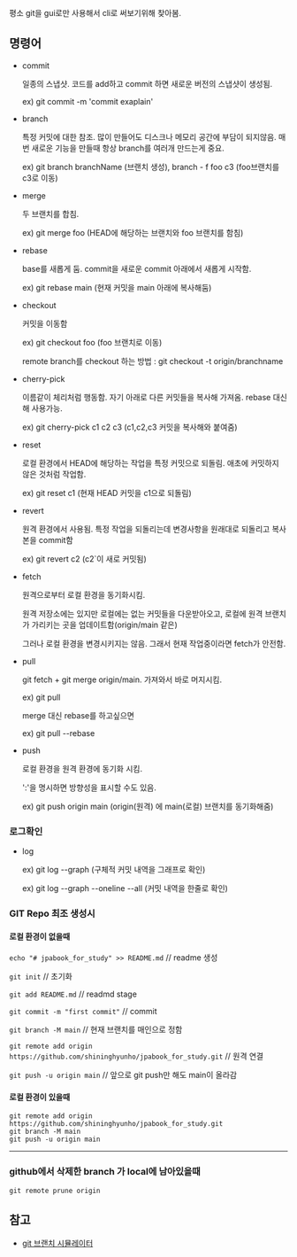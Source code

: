 평소 git을 gui로만 사용해서 cli로 써보기위해 찾아봄.

## 명령어
- commit

  일종의 스냅샷. 코드를 add하고 commit 하면 새로운 버전의 스냅샷이 생성됨.

  ex) git commit -m 'commit exaplain'

- branch
	
	특정 커밋에 대한 참조. 많이 만들어도 디스크나 메모리 공간에 부담이 되지않음. 매번 새로운 기능을 만들때 항상 branch를 여러개 만드는게 중요.
	
	ex) git branch branchName (브랜치 생성), branch - f foo c3 (foo브랜치를 c3로 이동)
	
- merge
	
	두 브랜치를 합침.
	
	ex) git merge foo (HEAD에 해당하는 브랜치와 foo 브랜치를 함침)
	
- rebase
	
	base를 새롭게 둠. commit을 새로운 commit 아래에서 새롭게 시작함.
	
	ex) git rebase main (현재 커밋을 main 아래에 복사해둠)
	
- checkout
	
	커밋을 이동함
	
	ex) git checkout foo (foo 브랜치로 이동)
	
	remote branch를 checkout 하는 방법 : git checkout -t origin/branchname
	
- cherry-pick
	
	이름같이 체리처럼 행동함. 자기 아래로 다른 커밋들을 복사해 가져옴. rebase 대신해 사용가능.
	
	ex) git cherry-pick c1 c2 c3 (c1,c2,c3 커밋을 복사해와 붙여줌)
	
- reset
	
	로컬 환경에서 HEAD에 해당하는 작업을 특정 커밋으로 되돌림. 애초에 커밋하지 않은 것처럼 작업함.
	
	ex) git reset c1 (현재 HEAD 커밋을 c1으로 되돌림)
	
- revert

  원격 환경에서 사용됨. 특정 작업을 되돌리는데 변경사항을 원래대로 되돌리고 복사본을 commit함

  ex) git revert c2 (c2`이 새로 커밋됨) 

- fetch

  원격으로부터 로컬 환경을 동기화시킴.

  원격 저장소에는 있지만 로컬에는 없는 커밋들을 다운받아오고, 로컬에 원격 브랜치가 가리키는 곳을 업데이트함(origin/main 같은)

  그러나 로컬 환경을 변경시키지는 않음. 그래서 현재 작업중이라면 fetch가 안전함.

- pull

  git fetch + git merge origin/main. 가져와서 바로 머지시킴.

  ex) git pull

  merge 대신 rebase를 하고싶으면

  ex) git pull --rebase

- push

  로컬 환경을 원격 환경에 동기화 시킴.

  ':'을 명시하면 방향성을 표시할 수도 있음. 

  ex) git push origin main (origin(원격) 에 main(로컬) 브랜치를 동기화해줌)
### 로그확인
- log

  ex) git log --graph (구체적 커밋 내역을 그래프로 확인)

  ex) git log --graph --oneline --all (커밋 내역을 한줄로 확인)

### GIT Repo 최조 생성시

#### 로컬 환경이 없을때

`echo "# jpabook_for_study" >> README.md` // readme 생성

`git init` // 초기화

`git add README.md` // readmd stage

`git commit -m "first commit"` // commit

`git branch -M main` // 현재 브랜치를 매인으로 정함

`git remote add origin https://github.com/shininghyunho/jpabook_for_study.git` // 원격 연결

`git push -u origin main` // 앞으로 git push만 해도 main이 올라감



#### 로컬 환경이 있을때

```
git remote add origin https://github.com/shininghyunho/jpabook_for_study.git
git branch -M main
git push -u origin main
```
---
### github에서 삭제한 branch 가 local에 남아있을때
```
git remote prune origin
```

## 참고
- [git 브랜치 시뮬레이터](https://learngitbranching.js.org/?locale=ko)

